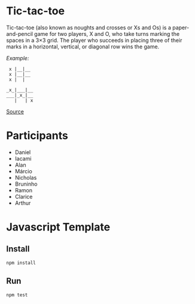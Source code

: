 # Tic-tac-toe

Tic-tac-toe (also known as noughts and crosses or Xs and Os) is a paper-and-pencil game for two players, X and O, who take turns marking the spaces in a 3×3 grid. The player who succeeds in placing three of their marks in a horizontal, vertical, or diagonal row wins the game.

*Example:*
```
 x |__|__
 x |__|__
 x |  |

_x_|___|__
___|_x_|__
   |   | x
```

[Source](https://en.wikipedia.org/wiki/Tic-tac-toe)

# Participants
* Daniel
* Iacami
* Alan
* Márcio
* Nicholas
* Bruninho
* Ramon
* Clarice
* Arthur

# Javascript Template

## Install

`npm install`

## Run

`npm test`
